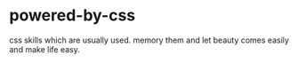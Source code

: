 # powered-by-css
css skills which are usually used. memory them and let beauty comes easily and make life easy.
